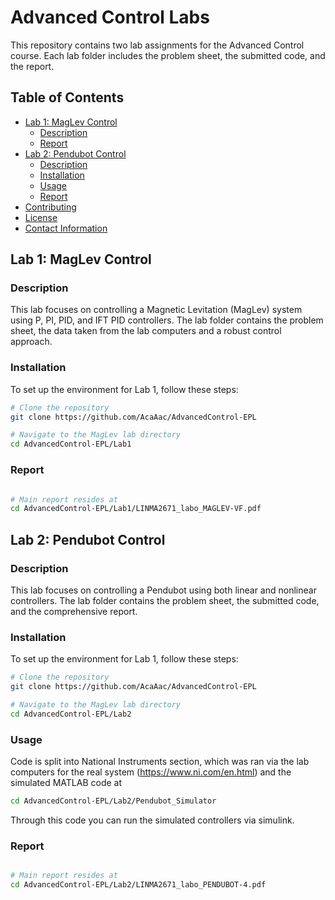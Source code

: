# Advanced Control Labs

This repository contains two lab assignments for the Advanced Control course. Each lab folder includes the problem sheet, the submitted code, and the report.

## Table of Contents

- [Lab 1: MagLev Control](#lab-1-maglev-control)
  - [Description](#description)
  - [Report](#report1)
- [Lab 2: Pendubot Control](#lab-2-pendubot-control)
  - [Description](#description)
  - [Installation](#installation)
  - [Usage](#usage)
  - [Report](#report2)
- [Contributing](#contributing)
- [License](#license)
- [Contact Information](#contact-information)

## Lab 1: MagLev Control

### Description

This lab focuses on controlling a Magnetic Levitation (MagLev) system using P, PI, PID, and IFT PID controllers. The lab folder contains the problem sheet, the data taken from the lab computers and a robust control approach.

### Installation

To set up the environment for Lab 1, follow these steps:

```bash
# Clone the repository
git clone https://github.com/AcaAac/AdvancedControl-EPL

# Navigate to the MagLev lab directory
cd AdvancedControl-EPL/Lab1
```

### Report
```bash

# Main report resides at
cd AdvancedControl-EPL/Lab1/LINMA2671_labo_MAGLEV-VF.pdf
```

## Lab 2: Pendubot Control

### Description

This lab focuses on controlling a Pendubot using both linear and nonlinear controllers. The lab folder contains the problem sheet, the submitted code, and the comprehensive report.

### Installation

To set up the environment for Lab 1, follow these steps:

```bash
# Clone the repository
git clone https://github.com/AcaAac/AdvancedControl-EPL

# Navigate to the MagLev lab directory
cd AdvancedControl-EPL/Lab2
```

### Usage

Code is split into National Instruments section, which was ran via the lab computers for the real system (https://www.ni.com/en.html) and the simulated MATLAB code at
```bash
cd AdvancedControl-EPL/Lab2/Pendubot_Simulator
```
Through this code you can run the simulated controllers via simulink.

### Report
```bash

# Main report resides at
cd AdvancedControl-EPL/Lab2/LINMA2671_labo_PENDUBOT-4.pdf
```